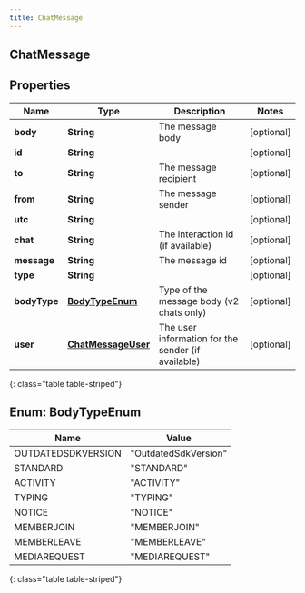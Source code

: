 ```yaml
---
title: ChatMessage
---
```

## ChatMessage


## Properties

| Name | Type | Description | Notes |
| ------------ | ------------- | ------------- | ------------- |
| **body** | **String** | The message body |  [optional] |
| **id** | **String** |  |  [optional] |
| **to** | **String** | The message recipient |  [optional] |
| **from** | **String** | The message sender |  [optional] |
| **utc** | **String** |  |  [optional] |
| **chat** | **String** | The interaction id (if available) |  [optional] |
| **message** | **String** | The message id |  [optional] |
| **type** | **String** |  |  [optional] |
| **bodyType** | [**BodyTypeEnum**](#BodyTypeEnum) | Type of the message body (v2 chats only) |  [optional] |
| **user** | [**ChatMessageUser**](ChatMessageUser.html) | The user information for the sender (if available) |  [optional] |
{: class="table table-striped"}


<a name="BodyTypeEnum"></a>

## Enum: BodyTypeEnum

| Name | Value |
| ---- | ----- |
| OUTDATEDSDKVERSION | &quot;OutdatedSdkVersion&quot; |
| STANDARD | &quot;STANDARD&quot; |
| ACTIVITY | &quot;ACTIVITY&quot; |
| TYPING | &quot;TYPING&quot; |
| NOTICE | &quot;NOTICE&quot; |
| MEMBERJOIN | &quot;MEMBERJOIN&quot; |
| MEMBERLEAVE | &quot;MEMBERLEAVE&quot; |
| MEDIAREQUEST | &quot;MEDIAREQUEST&quot; |
{: class="table table-striped"}



